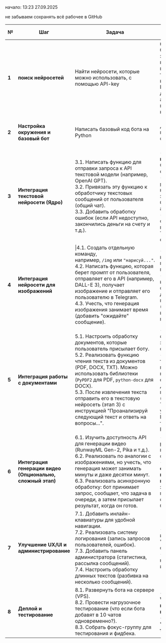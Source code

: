 начало: 13:23 27.09.2025


не забываем сохранять всё рабочее в GitHub

| №     | Шаг                                                        | Задача                                                                                                                                                                                                                                                                                                                                                                               | Важно помнить                                                                                                                                                                                                                                       | Результат                                                                   | состояние задачи |
| ----- | ---------------------------------------------------------- | ------------------------------------------------------------------------------------------------------------------------------------------------------------------------------------------------------------------------------------------------------------------------------------------------------------------------------------------------------------------------------------ | --------------------------------------------------------------------------------------------------------------------------------------------------------------------------------------------------------------------------------------------------- | --------------------------------------------------------------------------- | ---------------- |
| **1** | **поиск нейросетей**                                       | Найти нейросети, которые можно использовать, с помощью API-key                                                                                                                                                                                                                                                                                                                       | нейросети должны быть нацелены на 1 задачу, которую они выполняют лучше всего, одна для текста, другая для изображения и т.д.<br>Будет возможность делать все не автоматизацией, а с помощью API прямо на сервер.                                   | будет ускорена работа бота                                                  |                  |
| **2** | **Настройка окружения и базовый бот**                      | Написать базовый код бота на Python                                                                                                                                                                                                                                                                                                                                                  | Делаем самую простую функциональность.                                                                                                                                                                                                              | Рабочий "скелет" бота, который отвечает на команды.                         |                  |
| **3** | **Интеграция текстовой нейросети (Ядро)**                  | 3.1. Написать функцию для отправки запроса к API текстовой модели (например, OpenAI GPT).  <br>3.2. Привязать эту функцию к обработчику текстовых сообщений от пользователя (общий чат).  <br>3.3. Добавить обработку ошибок (если API недоступно, закончились деньги на счету и т.д.).                                                                                              | - Это **самое важное ядро** бота. Сделай его стабильным.  <br>- Настрой `system prompt` для нейросети, чтобы задать тон общения бота ("Ты полезный ассистент...").  <br>- Ограничь длину ответа, чтобы он влезал в лимиты Telegram (4096 символов). | Бот может поддерживать текстовый диалог, используя мощную AI.               |                  |
| **4** | **Интеграция нейросети для изображений**                   | \|4.1. Создать отдельную команду, например, `/img` или `"нарисуй..."`.  <br>4.2. Написать функцию, которая берет промпт от пользователя, отправляет его в API (например, DALL-E 3), получает изображение и отправляет его пользователю в Telegram.  <br>4.3. Учесть, что генерация изображения занимает время (добавить "ожидайте" сообщение).                                       | - Генерация изображений часто платная и медленнее текста.  <br>- Промпт для изображений нужно составлять иначе — добавь подсказки пользователю ("опиши изображение подробно").                                                                      | Бот может генерировать изображения по запросу.                              |                  |
| **5** | **Интеграция работы с документами**                        | 5.1. Настроить обработку документов, которые пользователь присылает боту.  <br>5.2. Реализовать функцию чтения текста из документов (PDF, DOCX, TXT). Можно использовать библиотеки (`PyPDF2` для PDF, `python-docx` для DOCX).  <br>5.3. После извлечения текста отправить его в текстовую нейросеть (этап 3) с инструкцией "Проанализируй следующий текст и ответь на вопросы...". | - Нужно ограничить размер загружаемого файла.  <br>- Извлечение текста из PDF может быть неточным, особенно из сканов. Для сканов понадобится OCR (например, Tesseract), это усложнит задачу. Начни с простых текстовых PDF/DOCX.                   | Бот может "читать" и анализировать содержимое документов.                   |                  |
| **6** | **Интеграция генерации видео (Опционально, сложный этап)** | 6.1. Изучить доступность API для генерации видео (RunwayML Gen-2, Pika и т.д.).  <br>6.2. Реализовать по аналогии с изображениями, но учесть, что генерация может занимать минуты и даже десятки минут.  <br>6.3. Реализовать асинхронную обработку: бот принимает запрос, сообщает, что задача в очереди, а затем присылает результат, когда он готов.                              | - Это самый ресурсоемкий и, вероятно, дорогой функционал.  <br>- **Асинхронность и очередь задач — ключевой момент.** Не заставляй пользователя ждать ответа 10 минут, бот "зависнет".                                                              | Бот может принимать запросы на генерацию видео и присылать результат позже. |                  |
| **7** | **Улучшение UX/UI и администрирование**                    | 7.1. Добавить инлайн-клавиатуры для удобной навигации.  <br>7.2. Реализовать систему логирования (запись запросов пользователей, ошибок).  <br>7.3. Добавить панель администратора (статистика, рассылка сообщений).  <br>7.4. Настроить обработку длинных текстов (разбивка на несколько сообщений).                                                                                | - Удобный интерфейс важнее "навороченного" функционала.  <br>- Логи помогут тебе находить и исправлять ошибки.                                                                                                                                      | Полированный, удобный и устойчивый к ошибкам бот.                           |                  |
| **8** | **Деплой и тестирование**                                  | 8.1. Развернуть бота на сервере (VPS).  <br>8.2. Провести нагрузочное тестирование (что если бота добавят в 10 чатов одновременно?).  <br>8.3. Собрать фокус-группу для тестирования и фидбека.                                                                                                                                                                                      | **- Для деплоя на VPS посмотри на `systemd`-сервисы или `docker`.  <br>- Всегда имей план "отката" если что-то пойдет не так.**                                                                                                                     | Бот стабильно работает 24/7 и готов к использованию.                        |                  |


